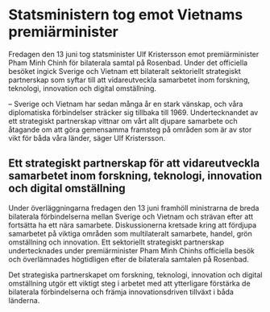 # Statsministern tog emot Vietnams premiärminister

Fredagen den 13 juni tog statsminister Ulf Kristersson emot premiärminister Pham Minh Chinh för bilaterala samtal på Rosenbad. Under det officiella besöket ingick Sverige och Vietnam ett bilateralt sektoriellt strategiskt partnerskap som syftar till att vidareutveckla samarbetet inom forskning, teknologi, innovation och digital omställning.

– Sverige och Vietnam har sedan många år en stark vänskap, och våra diplomatiska förbindelser sträcker sig tillbaka till 1969. Undertecknandet av ett strategiskt partnerskap vittnar om vårt allt djupare samarbete och åtagande om att göra gemensamma framsteg på områden som är av stor vikt för båda våra länder, säger Ulf Kristersson.

## Ett strategiskt partnerskap för att vidareutveckla samarbetet inom forskning, teknologi, innovation och digital omställning

Under överläggningarna fredagen den 13 juni framhöll ministrarna de breda bilaterala förbindelserna mellan Sverige och Vietnam och strävan efter att fortsätta ha ett nära samarbete. Diskussionerna kretsade kring att fördjupa samarbetet på viktiga områden som multilateralt samarbete, handel, grön omställning och innovation. Ett sektoriellt strategiskt partnerskap undertecknades under premiärminister Pham Minh Chinhs officiella besök och överlämnades högtidligen efter de bilaterala samtalen på Rosenbad.

Det strategiska partnerskapet om forskning, teknologi, innovation och digital omställning utgör ett viktigt steg i arbetet med att ytterligare förstärka de bilaterala förbindelserna och främja innovationsdriven tillväxt i båda länderna.
